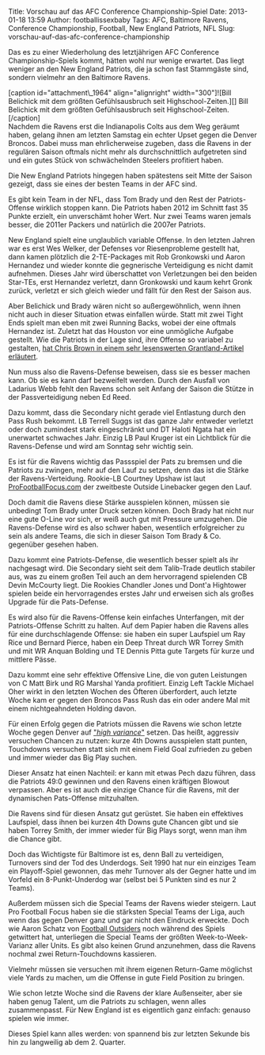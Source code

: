 Title: Vorschau auf das AFC Conference Championship-Spiel
Date: 2013-01-18 13:59
Author: footballissexbaby
Tags: AFC, Baltimore Ravens, Conference Championship, Football, New England Patriots, NFL
Slug: vorschau-auf-das-afc-conference-championship

Das es zu einer Wiederholung des letztjährigen AFC Conference
Championship-Spiels kommt, hätten wohl nur wenige erwartet. Das liegt
weniger an den New England Patriots, die ja schon fast Stammgäste sind,
sondern vielmehr an den Baltimore Ravens.

<div>
[caption id="attachment\_1964" align="alignright" width="300"]![Bill
Belichick mit dem größten Gefühlsausbruch seit Highschool-Zeiten.][]
Bill Belichick mit dem größten Gefühlsausbruch seit
Highschool-Zeiten.[/caption]

</div>
Nachdem die Ravens erst die Indianapolis Colts aus dem Weg geräumt
haben, gelang ihnen am letzten Samstag ein echter Upset gegen die Denver
Broncos. Dabei muss man ehrlicherweise zugeben, dass die Ravens in der
regulären Saison oftmals nicht mehr als durchschnittlich aufgetreten
sind und ein gutes Stück von schwächelnden Steelers profitiert haben.

Die New England Patriots hingegen haben spätestens seit Mitte der Saison
gezeigt, dass sie eines der besten Teams in der AFC sind.

Es gibt kein Team in der NFL, dass Tom Brady und den Rest der
Patriots-Offense wirklich stoppen kann. Die Patriots haben 2012 im
Schnitt fast 35 Punkte erzielt, ein unverschämt hoher Wert. Nur zwei
Teams waren jemals besser, die 2011er Packers und natürlich die 2007er
Patriots.

New England spielt eine unglaublich variable Offense. In den letzten
Jahren war es erst Wes Welker, der Defenses vor Riesenprobleme gestellt
hat, dann kamen plötzlich die 2-TE-Packages mit Rob Gronkowski und Aaron
Hernandez und wieder konnte die gegnerische Verteidigung es nicht damit
aufnehmen. Dieses Jahr wird überschattet von Verletzungen bei den beiden
Star-TEs, erst Hernandez verletzt, dann Gronkowski und kaum kehrt Gronk
zurück, verletzt er sich gleich wieder und fällt für den Rest der Saison
aus.

Aber Belichick und Brady wären nicht so außergewöhnlich, wenn ihnen
nicht auch in dieser Situation etwas einfallen würde. Statt mit zwei
Tight Ends spielt man eben mit zwei Running Backs, wobei der eine
oftmals Hernandez ist. Zuletzt hat das Houston vor eine unmögliche
Aufgabe gestellt. Wie die Patriots in der Lage sind, ihre Offense so
variabel zu gestalten, [hat Chris Brown in einem sehr lesenswerten
Grantland-Artikel erläutert][].

Nun muss also die Ravens-Defense beweisen, dass sie es besser machen
kann. Ob sie es kann darf bezweifelt werden. Durch den Ausfall von
Ladarius Webb fehlt den Ravens schon seit Anfang der Saison die Stütze
in der Passverteidigung neben Ed Reed.

Dazu kommt, dass die Secondary nicht gerade viel Entlastung durch den
Pass Rush bekommt. LB Terrell Suggs ist das ganze Jahr entweder verletzt
oder doch zumindest stark eingeschränkt und DT Haloti Ngata hat ein
unerwartet schwaches Jahr. Einzig LB Paul Kruger ist ein Lichtblick für
die Ravens-Defense und wird am Sonntag sehr wichtig sein.

Es ist für die Ravens wichtig das Passspiel der Pats zu bremsen und die
Patriots zu zwingen, mehr auf den Lauf zu setzen, denn das ist die
Stärke der Ravens-Verteidung. Rookie-LB Courtney Upshaw ist laut
[ProFootballFocus.com][] der zweitbeste Outside Linebacker gegen den
Lauf.

Doch damit die Ravens diese Stärke ausspielen können, müssen sie
unbedingt Tom Brady unter Druck setzen können. Doch Brady hat nicht nur
eine gute O-Line vor sich, er weiß auch gut mit Pressure umzugehen. Die
Ravens-Defense wird es also schwer haben, wesentlich erfolgreicher zu
sein als andere Teams, die sich in dieser Saison Tom Brady & Co.
gegenüber gesehen haben.

Dazu kommt eine Patriots-Defense, die wesentlich besser spielt als ihr
nachgesagt wird. Die Secondary sieht seit dem Talib-Trade deutlich
stabiler aus, was zu einem großen Teil auch an dem hervorragend
spielenden CB Devin McCourty liegt. Die Rookies Chandler Jones und
Dont'a Hightower spielen beide ein hervorragendes erstes Jahr und
erweisen sich als großes Upgrade für die Pats-Defense.

Es wird also für die Ravens-Offense kein einfaches Unterfangen, mit der
Patriots-Offense Schritt zu halten. Auf dem Papier haben die Ravens
alles für eine durchschlagende Offense: sie haben ein super Laufspiel um
Ray Rice und Bernard Pierce, haben ein Deep Threat durch WR Torrey Smith
und mit WR Anquan Bolding und TE Dennis Pitta gute Targets für kurze und
mittlere Pässe.

Dazu kommt eine sehr effektive Offensive Line, die von guten Leistungen
von C Matt Birk und RG Marshal Yanda profitiert. Einzig Left Tackle
Michael Oher wirkt in den letzten Wochen des Öfteren überfordert, auch
letzte Woche kam er gegen den Broncos Pass Rush das ein oder andere Mal
mit einem nichtgeahndeten Holding davon.

Für einen Erfolg gegen die Patriots müssen die Ravens wie schon letzte
Woche gegen Denver auf ["*high variance*"][] setzen. Das heißt,
aggressiv versuchen Chancen zu nutzen: kurze 4th Downs ausspielen statt
punten, Touchdowns versuchen statt sich mit einem Field Goal zufrieden
zu geben und immer wieder das Big Play suchen.

Dieser Ansatz hat einen Nachteil: er kann mit etwas Pech dazu führen,
dass die Patriots 49:0 gewinnen und den Ravens einen kräftigen Blowout
verpassen. Aber es ist auch die einzige Chance für die Ravens, mit der
dynamischen Pats-Offense mitzuhalten.

Die Ravens sind für diesen Ansatz gut gerüstet. Sie haben ein effektives
Laufspiel, dass ihnen bei kurzen 4th Downs gute Chancen gibt und sie
haben Torrey Smith, der immer wieder für Big Plays sorgt, wenn man ihm
die Chance gibt.

Doch das Wichtigste für Baltimore ist es, denn Ball zu verteidigen,
Turnovers sind der Tod des Underdogs. Seit 1990 hat nur ein einziges
Team ein Playoff-Spiel gewonnen, das mehr Turnover als der Gegner hatte
und im Vorfeld ein 8-Punkt-Underdog war (selbst bei 5 Punkten sind es
nur 2 Teams).

Außerdem müssen sich die Special Teams der Ravens wieder steigern. Laut
Pro Football Focus haben sie die stärksten Special Teams der Liga, auch
wenn das gegen Denver ganz und gar nicht den Eindruck erweckte. Doch wie
Aaron Schatz von [Football Outsiders][] noch während des Spiels
getwittert hat, unterliegen die Special Teams der größten
Week-to-Week-Varianz aller Units. Es gibt also keinen Grund anzunehmen,
dass die Ravens nochmal zwei Return-Touchdowns kassieren.

Vielmehr müssen sie versuchen mit ihrem eigenen Return-Game möglichst
viele Yards zu machen, um die Offense in gute Field Position zu bringen.

Wie schon letzte Woche sind die Ravens der klare Außenseiter, aber sie
haben genug Talent, um die Patriots zu schlagen, wenn alles
zusammenpasst. Für New England ist es eigentlich ganz einfach: genauso
spielen wie immer.

Dieses Spiel kann alles werden: von spannend bis zur letzten Sekunde bis
hin zu langweilig ab dem 2. Quarter.

  [Bill Belichick mit dem größten Gefühlsausbruch seit
  Highschool-Zeiten.]: http://footballissexbaby.de/wp-content/uploads/2013/01/nfl_g_brady_belichick_580-300x168.jpg
  [hat Chris Brown in einem sehr lesenswerten Grantland-Artikel
  erläutert]: http://www.grantland.com/story/_/id/8849439/how-terminology-erhardt-perkins-system-helped-maintain-dominance-tom-brady-patriots
  [ProFootballFocus.com]: http://www.profootballfocus.com
  ["*high variance*"]: http://www.advancednflstats.com/2009/05/are-nfl-coaches-too-timid.html
  [Football Outsiders]: http://www.footballoutsiders.com
